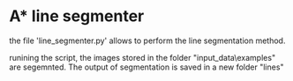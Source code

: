 # A* line segmenter

the file 'line_segmenter.py' allows to perform the line segmentation method.

runining the script, the images stored in the folder "input_data\examples" are segemnted.
The output of segmentation is saved in a new folder "lines"